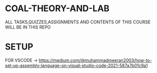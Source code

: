 # COAL-THEORY-AND-LAB
ALL TASKS,QUIZZES,ASSIGNMENTS AND CONTENTS OF THIS COURSE WILL BE IN THIS REPO
# SETUP 
FOR VSCODE -> https://medium.com/@muhammadmeeran2003/how-to-set-up-assembly-language-on-visual-studio-code-2021-587a7b01c9a1
